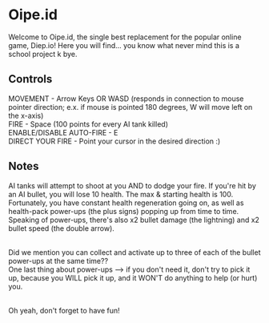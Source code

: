 # Oipe.id
Welcome to Oipe.id, the single best replacement for the popular online game, Diep.io! Here you will find... you know what never mind this is a school project k bye.

## Controls
MOVEMENT - Arrow Keys OR WASD (responds in connection to mouse pointer direction; e.x. if mouse is pointed 180 degrees, W will move left on the x-axis)<br />
FIRE - Space (100 points for every AI tank killed)<br />
ENABLE/DISABLE AUTO-FIRE - E<br />
DIRECT YOUR FIRE - Point your cursor in the desired direction :)

## Notes
AI tanks will attempt to shoot at you AND to dodge your fire. If you're hit by an AI bullet, you will lose 10 health. The max & starting health is 100.<br />
Fortunately, you have constant health regeneration going on, as well as health-pack power-ups (the plus signs) popping up from time to time.<br />
Speaking of power-ups, there's also x2 bullet damage (the lightning) and x2 bullet speed (the double arrow).<br /><br />

Did we mention you can collect and activate up to three of each of the bullet power-ups at the same time??<br />
One last thing about power-ups --> if you don't need it, don't try to pick it up, because you WILL pick it up, and it WON'T do anything to help (or hurt) you.<br /><br />

Oh yeah, don't forget to have fun!
